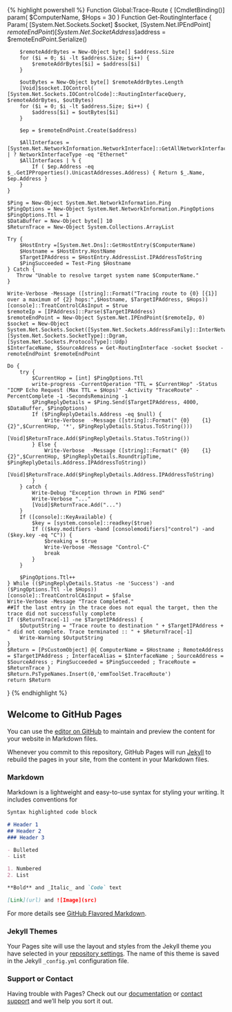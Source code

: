 {% highlight powershell %}
Function Global:Trace-Route {
    [CmdletBinding()]
    param(
        $ComputerName,
        $Hops = 30
    )
    Function Get-RoutingInterface {
        Param(
            [System.Net.Sockets.Socket] $socket,
            [System.Net.IPEndPoint] $remoteEndPoint
        )
        [System.Net.SocketAddress]$address = $remoteEndPoint.Serialize()

        $remoteAddrBytes = New-Object byte[] $address.Size
        for ($i = 0; $i -lt $address.Size; $i++) {
            $remoteAddrBytes[$i] = $address[$i]
        }

        $outBytes = New-Object byte[] $remoteAddrBytes.Length
        [Void]$socket.IOControl( [System.Net.Sockets.IOControlCode]::RoutingInterfaceQuery, $remoteAddrBytes, $outBytes)
        for ($i = 0; $i -lt $address.Size; $i++) {
            $address[$i] = $outBytes[$i]
        }

        $ep = $remoteEndPoint.Create($address)

        $AllInterfaces = [System.Net.NetworkInformation.NetworkInterface]::GetAllNetworkInterfaces() | ? NetworkInterfaceType -eq "Ethernet"
        $AllInterfaces | % { 
            If ( $ep.Address -eq $_.GetIPProperties().UnicastAddresses.Address) { Return $_.Name, $ep.Address }
        }
    }

    $Ping = New-Object System.Net.NetworkInformation.Ping
    $PingOptions = New-Object System.Net.NetworkInformation.PingOptions
    $PingOptions.Ttl = 1
    $DataBuffer = New-Object byte[] 10
    $ReturnTrace = New-Object System.Collections.ArrayList

    Try {
        $HostEntry =[System.Net.Dns]::GetHostEntry($ComputerName)
        $Hostname = $HostEntry.HostName
        $TargetIPAddress = $HostEntry.AddressList.IPAddressToString
        $PingSucceeded = Test-Ping $Hostname
    } Catch {
       Throw "Unable to resolve target system name $ComputerName."
    }

    Write-Verbose -Message ([string]::Format("Tracing route to {0} [{1}] over a maximum of {2} hops:",$Hostname, $TargetIPAddress, $Hops))
    [console]::TreatControlCAsInput = $true
    $remoteIp = [IPAddress]::Parse($TargetIPAddress)
    $remoteEndPoint = New-Object System.Net.IPEndPoint($remoteIp, 0)
    $socket = New-Object System.Net.Sockets.Socket([System.Net.Sockets.AddressFamily]::InterNetwork, [System.Net.Sockets.SocketType]::Dgram, [System.Net.Sockets.ProtocolType]::Udp)
    $InterfaceName, $SourceAdress = Get-RoutingInterface -socket $socket -remoteEndPoint $remoteEndPoint

    Do {
        try {
            $CurrentHop = [int] $PingOptions.Ttl
            write-progress -CurrentOperation "TTL = $CurrentHop" -Status "ICMP Echo Request (Max TTL = $Hops)" -Activity "TraceRoute" -PercentComplete -1 -SecondsRemaining -1
            $PingReplyDetails = $Ping.Send($TargetIPAddress, 4000, $DataBuffer, $PingOptions)
            If ($PingReplyDetails.Address -eq $null) {
                Write-Verbose  -Message ([string]::Format(" {0}    {1}    {2}",$CurrentHop, '*', $PingReplyDetails.Status.ToString()))
                [Void]$ReturnTrace.Add($PingReplyDetails.Status.ToString())
            } Else {
                Write-Verbose  -Message ([string]::Format(" {0}    {1}    {2}",$CurrentHop, $PingReplyDetails.RoundtripTime, $PingReplyDetails.Address.IPAddressToString))
                [Void]$ReturnTrace.Add($PingReplyDetails.Address.IPAddressToString)
            }
        } catch {
            Write-Debug "Exception thrown in PING send"
            Write-Verbose "..."
            [Void]$ReturnTrace.Add("...")
        }
        If ([console]::KeyAvailable) {
            $key = [system.console]::readkey($true)
            If (($key.modifiers -band [consolemodifiers]"control") -and ($key.key -eq "C")) {
                $breaking = $true
                Write-Verbose -Message "Control-C"
                break
            }
        }

        $PingOptions.Ttl++
    } While (($PingReplyDetails.Status -ne 'Success') -and ($PingOptions.Ttl -le $Hops))
    [console]::TreatControlCAsInput = $false
    Write-Verbose -Message "Trace Completed."
    ##If the last entry in the trace does not equal the target, then the trace did not successfully complete
    If ($ReturnTrace[-1] -ne $TargetIPAddress) {
        $OutputString = "Trace route to destination " + $TargetIPAddress + " did not complete. Trace terminated :: " + $ReturnTrace[-1]
        Write-Warning $OutputString
    }
    $Return = [PsCustomObject] @{ ComputerName = $Hostname ; RemoteAddress = $TargetIPAddress ; InterfaceAlias = $InterfaceName ; SourceAddress = $SourceAdress ; PingSucceeded = $PingSucceeded ; TraceRoute = $ReturnTrace }
    $Return.PsTypeNames.Insert(0,'emmToolSet.TraceRoute')
    return $Return
}
{% endhighlight %}











## Welcome to GitHub Pages

You can use the [editor on GitHub](https://github.com/amenatis/amenatis.github.io/edit/master/README.md) to maintain and preview the content for your website in Markdown files.

Whenever you commit to this repository, GitHub Pages will run [Jekyll](https://jekyllrb.com/) to rebuild the pages in your site, from the content in your Markdown files.

### Markdown

Markdown is a lightweight and easy-to-use syntax for styling your writing. It includes conventions for

```markdown
Syntax highlighted code block

# Header 1
## Header 2
### Header 3

- Bulleted
- List

1. Numbered
2. List

**Bold** and _Italic_ and `Code` text

[Link](url) and ![Image](src)
```

For more details see [GitHub Flavored Markdown](https://guides.github.com/features/mastering-markdown/).

### Jekyll Themes

Your Pages site will use the layout and styles from the Jekyll theme you have selected in your [repository settings](https://github.com/amenatis/amenatis.github.io/settings). The name of this theme is saved in the Jekyll `_config.yml` configuration file.

### Support or Contact

Having trouble with Pages? Check out our [documentation](https://help.github.com/categories/github-pages-basics/) or [contact support](https://github.com/contact) and we’ll help you sort it out.
